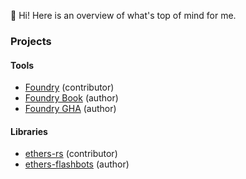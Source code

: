 :wave: Hi! Here is an overview of what's top of mind for me.

### Projects

#### Tools

- [Foundry][foundry] (contributor)
- [Foundry Book][foundry-book] (author)
- [Foundry GHA][foundry-gha] (author)

#### Libraries

- [ethers-rs][ethers-rs] (contributor)
- [ethers-flashbots][ethers-flashbots] (author)

[foundry]: https://github.com/gakonst/foundry
[foundry-book]: https://github.com/onbjerg/foundry-book
[foundry-gha]: https://github.com/onbjerg/foundry-toolchain
[ethers-rs]: https://github.com/gakonst/ethers-rs
[ethers-flashbots]: https://github.com/onbjerg/ethers-flashbots
